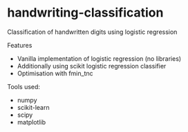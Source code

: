 # handwriting-classification
Classification of handwritten digits using logistic regression

Features
- Vanilla implementation of logistic regression (no libraries)
- Additionally using scikit logistic regression classifier
- Optimisation with fmin_tnc

Tools used:
- numpy
- scikit-learn
- scipy
- matplotlib
